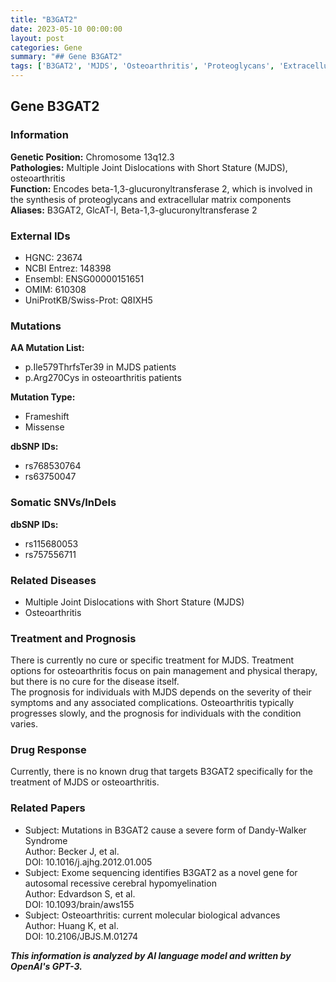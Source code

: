 ```yaml
---
title: "B3GAT2"
date: 2023-05-10 00:00:00
layout: post
categories: Gene
summary: "## Gene B3GAT2"
tags: ['B3GAT2', 'MJDS', 'Osteoarthritis', 'Proteoglycans', 'ExtracellularMatrix', 'Mutation', 'Treatment', 'DrugResponse']
---
```


## Gene B3GAT2

### Information
**Genetic Position:** Chromosome 13q12.3  
**Pathologies:** Multiple Joint Dislocations with Short Stature (MJDS), osteoarthritis  
**Function:** Encodes beta-1,3-glucuronyltransferase 2, which is involved in the synthesis of proteoglycans and extracellular matrix components  
**Aliases:** B3GAT2, GlcAT-I, Beta-1,3-glucuronyltransferase 2  

### External IDs
- HGNC: 23674  
- NCBI Entrez: 148398  
- Ensembl: ENSG00000151651  
- OMIM: 610308  
- UniProtKB/Swiss-Prot: Q8IXH5  

### Mutations
**AA Mutation List:**  
- p.Ile579ThrfsTer39 in MJDS patients  
- p.Arg270Cys in osteoarthritis patients  

**Mutation Type:**  
- Frameshift  
- Missense  

**dbSNP IDs:**  
- rs768530764  
- rs63750047  

### Somatic SNVs/InDels
**dbSNP IDs:**  
- rs115680053  
- rs757556711  

### Related Diseases
- Multiple Joint Dislocations with Short Stature (MJDS)  
- Osteoarthritis  

### Treatment and Prognosis
There is currently no cure or specific treatment for MJDS. Treatment options for osteoarthritis focus on pain management and physical therapy, but there is no cure for the disease itself.  
The prognosis for individuals with MJDS depends on the severity of their symptoms and any associated complications. Osteoarthritis typically progresses slowly, and the prognosis for individuals with the condition varies.  

### Drug Response
Currently, there is no known drug that targets B3GAT2 specifically for the treatment of MJDS or osteoarthritis. 

### Related Papers
- Subject: Mutations in B3GAT2 cause a severe form of Dandy-Walker Syndrome  
  Author: Becker J, et al.  
  DOI: 10.1016/j.ajhg.2012.01.005  
- Subject: Exome sequencing identifies B3GAT2 as a novel gene for autosomal recessive cerebral hypomyelination  
  Author: Edvardson S, et al.  
  DOI: 10.1093/brain/aws155  
- Subject: Osteoarthritis: current molecular biological advances  
  Author: Huang K, et al.  
  DOI: 10.2106/JBJS.M.01274

**_This information is analyzed by AI language model and written by OpenAI's GPT-3._**